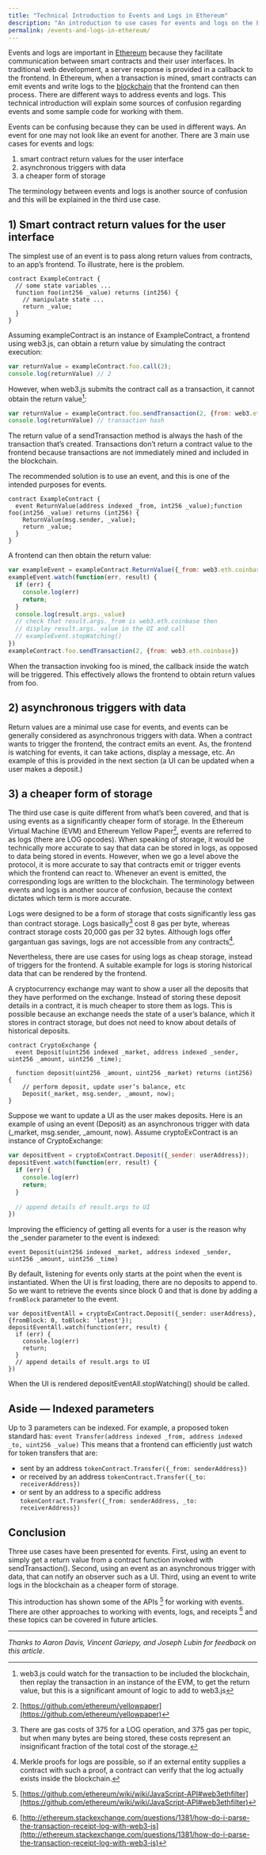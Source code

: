 ```yaml
---
title: "Technical Introduction to Events and Logs in Ethereum"
description: "An introduction to use cases for events and logs on the Ethereum blockchain with sample code."
permalink: /events-and-logs-in-ethereum/
---
```


Events and logs are important in  [Ethereum](https://consensys.net/knowledge-base/about-ethereum-eth/)  because they facilitate communication between smart contracts and their user interfaces. In traditional web development, a server response is provided in a callback to the frontend. In Ethereum, when a transaction is mined, smart contracts can emit events and write logs to the  [blockchain](https://consensys.net/knowledge-base/about-blockchain-technology/)  that the frontend can then process. There are different ways to address events and logs. This technical introduction will explain some sources of confusion regarding events and some sample code for working with them.

Events can be confusing because they can be used in different ways. An event for one may not look like an event for another. There are 3 main use cases for events and logs:

1.  smart contract return values for the user interface
2.  asynchronous triggers with data
3.  a cheaper form of storage

The terminology between events and logs is another source of confusion and this will be explained in the third use case.

## 1) Smart contract return values for the user interface

The simplest use of an event is to pass along return values from contracts, to an app’s frontend. To illustrate, here is the problem.

```solidity
contract ExampleContract {  
  // some state variables ...  
  function foo(int256 _value) returns (int256) {  
    // manipulate state ...  
    return _value;  
  }  
}
```

Assuming exampleContract is an instance of ExampleContract, a frontend using web3.js, can obtain a return value by simulating the contract execution:

```js
var returnValue = exampleContract.foo.call(2);  
console.log(returnValue) // 2
```

However, when web3.js submits the contract call as a transaction, it cannot obtain the return value[^1]:

```js
var returnValue = exampleContract.foo.sendTransaction(2, {from: web3.eth.coinbase});  
console.log(returnValue) // transaction hash
```

The return value of a sendTransaction method is always the hash of the transaction that’s created. Transactions don’t return a contract value to the frontend because transactions are not immediately mined and included in the blockchain.

The recommended solution is to use an event, and this is one of the intended purposes for events.
```solidity
contract ExampleContract {  
  event ReturnValue(address indexed _from, int256 _value);function foo(int256 _value) returns (int256) {  
    ReturnValue(msg.sender, _value);  
    return _value;  
  }  
}  
```
A frontend can then obtain the return value:
```js
var exampleEvent = exampleContract.ReturnValue({_from: web3.eth.coinbase});  
exampleEvent.watch(function(err, result) {  
  if (err) {  
    console.log(err)  
    return;  
  }  
  console.log(result.args._value)  
  // check that result.args._from is web3.eth.coinbase then  
  // display result.args._value in the UI and call      
  // exampleEvent.stopWatching()  
})  
exampleContract.foo.sendTransaction(2, {from: web3.eth.coinbase})
```
When the transaction invoking foo is mined, the callback inside the watch will be triggered.  This effectively allows the frontend to obtain return values from foo.

## 2) asynchronous triggers with data

Return values are a minimal use case for events, and events can be generally considered as asynchronous triggers with data. When a contract wants to trigger the frontend, the contract emits an event. As, the frontend is watching for events, it can take actions, display a message, etc. An example of this is provided in the next section (a UI can be updated when a user makes a deposit.)

## 3) a cheaper form of storage

The third use case is quite different from what’s been covered, and that is using events as a significantly cheaper form of storage. In the Ethereum Virtual Machine (EVM) and Ethereum Yellow Paper[^2], events are referred to as logs (there are LOG opcodes). When speaking of storage, it would be technically more accurate to say that data can be stored in logs, as opposed to data being stored in events. However, when we go a level above the protocol, it is more accurate to say that contracts emit or trigger events which the frontend can react to. Whenever an event is emitted, the corresponding logs are written to the blockchain. The terminology between events and logs is another source of confusion, because the context dictates which term is more accurate.

Logs were designed to be a form of storage that costs significantly less gas than contract storage. Logs basically[^3] cost 8 gas per byte, whereas contract storage costs 20,000 gas per 32 bytes. Although logs offer gargantuan gas savings, logs are not accessible from any contracts[^4].

Nevertheless, there are use cases for using logs as cheap storage, instead of triggers for the frontend.  A suitable example for logs is storing historical data that can be rendered by the frontend.

A cryptocurrency exchange may want to show a user all the deposits that they have performed on the exchange. Instead of storing these deposit details in a contract, it is much cheaper to store them as logs. This is possible because an exchange needs the state of a user’s balance, which it stores in contract storage, but does not need to know about details of historical deposits.

```solidity
contract CryptoExchange {  
  event Deposit(uint256 indexed _market, address indexed _sender, uint256 _amount, uint256 _time);

  function deposit(uint256 _amount, uint256 _market) returns (int256) {  
    // perform deposit, update user’s balance, etc  
    Deposit(_market, msg.sender, _amount, now);  
}
```
  
Suppose we want to update a UI as the user makes deposits. Here is an example of using an event (Deposit) as an asynchronous trigger with data (_market, msg.sender, _amount, now). Assume cryptoExContract is an instance of CryptoExchange:

```js
var depositEvent = cryptoExContract.Deposit({_sender: userAddress});  
depositEvent.watch(function(err, result) {  
  if (err) {  
    console.log(err)  
    return;  
  }  
  
  // append details of result.args to UI  
})
```

Improving the efficiency of getting all events for a user is the reason why the _sender parameter to the event is indexed:
```solidity
event Deposit(uint256 indexed _market, address indexed _sender, uint256 _amount, uint256 _time)
```
By default, listening for events only starts at the point when the event is instantiated.  When the UI is first loading, there are no deposits to append to.  So we want to retrieve the events since block 0 and that is done by adding a `fromBlock` parameter to the event.

```solidity
var depositEventAll = cryptoExContract.Deposit({_sender: userAddress}, {fromBlock: 0, toBlock: 'latest'});  
depositEventAll.watch(function(err, result) {  
  if (err) {  
    console.log(err)  
    return;  
  }  
  // append details of result.args to UI  
})
```
When the UI is rendered depositEventAll.stopWatching()  should be called.

## Aside — Indexed parameters

Up to 3 parameters can be indexed. For example, a proposed token standard has:
`event Transfer(address indexed _from, address indexed _to, uint256 _value)`
This means that a frontend can efficiently just watch for token transfers that are:

-   sent by an address `tokenContract.Transfer({_from: senderAddress})`
-   or received by an address `tokenContract.Transfer({_to: receiverAddress})`
-   or sent by an address to a specific address  
    `tokenContract.Transfer({_from: senderAddress, _to: receiverAddress})`

## Conclusion

Three use cases have been presented for events. First, using an event to simply get a return value from a contract function invoked with sendTransaction(). Second, using an event as an asynchronous trigger with data, that can notify an observer such as a UI. Third, using an event to write logs in the blockchain as a cheaper form of storage. 

This introduction has shown some of the APIs [^5] for working with events. There are other approaches to working with events, logs, and receipts [^6] and these topics can be covered in future articles.
* * *
_Thanks to Aaron Davis, Vincent Gariepy, and Joseph Lubin for feedback on this article._

[^1]: web3.js could watch for the transaction to be included the blockchain, then replay the transaction in an instance of the EVM, to get the return value, but this is a significant amount of logic to add to web3.js
[^2]: [https://github.com/ethereum/yellowpaper](https://github.com/ethereum/yellowpaper)
[^3]: There are gas costs of 375 for a LOG operation, and 375 gas per topic, but when many bytes are being stored, these costs represent an insignificant fraction of the total cost of the storage.
[^4]: Merkle proofs for logs are possible, so if an external entity supplies a contract with such a proof, a contract can verify that the log actually exists inside the blockchain.
[^5]: [https://github.com/ethereum/wiki/wiki/JavaScript-API#web3ethfilter](https://github.com/ethereum/wiki/wiki/JavaScript-API#web3ethfilter)
[^6]: [http://ethereum.stackexchange.com/questions/1381/how-do-i-parse-the-transaction-receipt-log-with-web3-js](http://ethereum.stackexchange.com/questions/1381/how-do-i-parse-the-transaction-receipt-log-with-web3-js)

